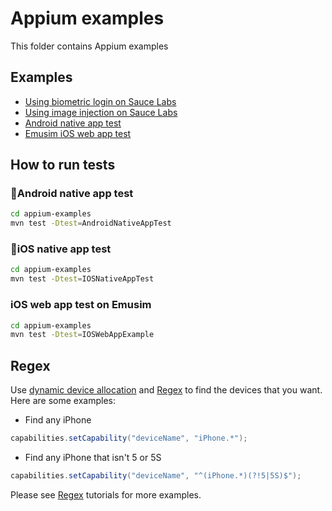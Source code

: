 # Appium examples
This folder contains Appium examples

## Examples
- [Using biometric login on Sauce Labs](./src/test/java/biometric_login)
- [Using image injection on Sauce Labs](./src/test/java/image_injection)
- [Android native app test](./src/test/java/com/realdevice/unifiedplatform/AndroidNativeAppTest.java)
- [Emusim iOS web app test](./src/test/java/com/emusim/IOSWebAppExample.java)

## How to run tests

### 🤖Android native app test
```bash
cd appium-examples
mvn test -Dtest=AndroidNativeAppTest
```

### 🍎iOS native app test
```bash
cd appium-examples
mvn test -Dtest=IOSNativeAppTest
```
### iOS web app test on Emusim
```bash
cd appium-examples
mvn test -Dtest=IOSWebAppExample
```

## Regex

Use [dynamic device allocation](https://wiki.saucelabs.com/display/DOCS/Dynamic+Device+Allocation) and [Regex](https://www.regular-expressions.info/lookaround.html) to find the devices that you want. Here are some examples:

* Find any iPhone
  
```java
capabilities.setCapability("deviceName", "iPhone.*");
```

* Find any iPhone that isn't 5 or 5S

```java
capabilities.setCapability("deviceName", "^(iPhone.*)(?!5|5S)$");
```

Please see [Regex](https://www.regular-expressions.info/lookaround.html) tutorials for more examples.
